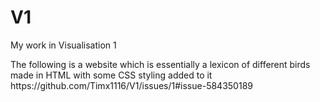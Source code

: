 # V1
<p>My work in Visualisation 1 </p>
The following is a website which is essentially a lexicon of different birds made in HTML with some CSS styling added to it
https://github.com/Timx1116/V1/issues/1#issue-584350189
